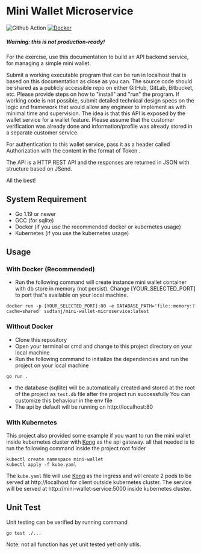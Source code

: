 # Mini Wallet Microservice
![Github Action](https://github.com/sudtanj/Mini-Wallet-Microservice/actions/workflows/docker-publish.yml/badge.svg)
[![Docker](https://img.shields.io/docker/cloud/build/eaudeweb/scratch?label=Docker&style=flat)](https://hub.docker.com/r/sudtanj/mini-wallet-microservice/builds)

##### Warning: this is not production-ready!

For the exercise, use this documentation to build an API backend service, for managing a simple mini wallet.

Submit a working executable program that can be run in localhost that is based on this documentation as close as you can. The source code should be shared as a publicly accessible repo on either GitHub, GitLab, Bitbucket, etc. Please provide steps on how to "install" and "run" the program.
If working code is not possible, submit detailed technical design specs on the logic and framework that would allow any engineer to implement as with minimal time and supervision.
The idea is that this API is exposed by the wallet service for a wallet feature. Please assume that the customer verification was already done and information/profile was already stored in a separate customer service.

For authentication to this wallet service, pass it as a header called Authorization with the content in the format of Token <my token>.

The API is a HTTP REST API and the responses are returned in JSON with structure based on JSend.

All the best!

## System Requirement
- Go 1.19 or newer
- GCC (for sqlite)
- Docker (if you use the recommended docker or kubernetes usage)
- Kubernetes (if you use the kubernetes usage)

## Usage
### With Docker (Recommended)
- Run the following command will create instance mini wallet container with db store in memory (not persist). Change [YOUR_SELECTED_PORT] to port that's available on your local machine.
```
docker run -p [YOUR_SELECTED_PORT]:80 -e DATABASE_PATH='file::memory:?cache=shared' sudtanj/mini-wallet-microservice:latest
```
### Without Docker
- Clone this repository 
- Open your terminal or cmd and change to this project directory on your local machine
- Run the following command to initialize the dependencies and run the project on your local machine
```
go run .
```
- the database (sqllite)  will be automatically created and stored at the root of the project as `test.db` file after the project run successfully You can customize this behaviour in the env file
- The api by default will be running on http://localhost:80
### With Kubernetes
This project also provided some example if you want to run the mini wallet inside kubernetes cluster with [Kong](https://konghq.com/) as the api gateway. all that needed is to run the following command 
inside the project root folder
```
kubectl create namespace mini-wallet
kubectl apply -f kube.yaml
```
The `kube.yaml` file will use [Kong](https://konghq.com/) as the ingress and will create 2 pods to be served at http://localhost for client outside kubernetes cluster. 
The service will be served at http://mini-wallet-service:5000 inside kubernetes cluster.

## Unit Test
Unit testing can be verified by running command
```
go test ./...
```  
Note: not all function has yet unit tested yet! only utils.
